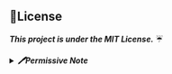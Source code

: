 <h2>📃License</h2>

_**This project is under the MIT License.**_ ☔

<details>
 <summary><b><i>🖊️Permissive Note</i></b></summary>
 <b>Copyright ©️ 2021 Joshuadesir.life</b>
 <br>
  Permission is hereby granted, free of charge, to any person obtaining a copy of this software and associated documentation files (the “Software”), to deal in the Software without restriction, including without limitation the rights to use, copy, modify, merge, publish, distribute, sublicense, and/or sell copies of the Software, and to permit persons to whom the Software is furnished to do so, subject to the following conditions:
  
  The above copyright notice and this permission notice shall be included in all copies or substantial portions of the Software
    <br>

    THE SOFTWARE IS PROVIDED “AS IS”, WITHOUT WARRANTY OF ANY KIND, EXPRESS OR IMPLIED, INCLUDING BUT NOT LIMITED TO THE WARRANTIES OF MERCHANTABILITY, FITNESS FOR A PARTICULAR PURPOSE AND NONINFRINGEMENT. IN NO EVENT SHALL THE AUTHORS OR COPYRIGHT HOLDERS BE LIABLE FOR ANY CLAIM, DAMAGES OR OTHER LIABILITY, WHETHER IN AN ACTION OF CONTRACT, TORT OR OTHERWISE, ARISING FROM, OUT OF OR IN CONNECTION WITH THE SOFTWARE OR THE USE OR OTHER DEALINGS IN THE SOFTWARE.
    </b>
</details>